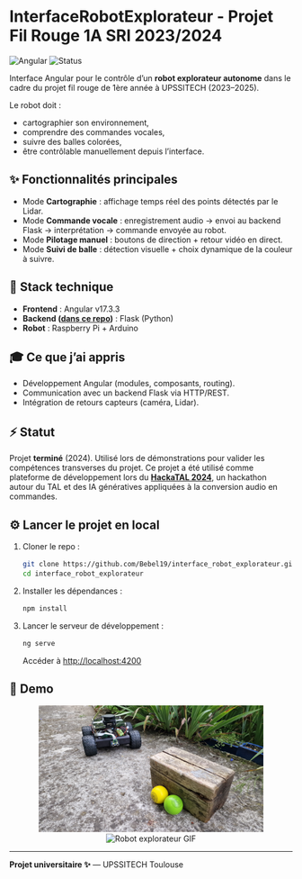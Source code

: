 # InterfaceRobotExplorateur - Projet Fil Rouge 1A SRI 2023/2024

![Angular](https://img.shields.io/badge/built%20with-Angular-red)
![Status](https://img.shields.io/badge/status-terminé-green)

Interface Angular pour le contrôle d’un **robot explorateur autonome** dans le cadre du projet fil rouge de 1ère année à UPSSITECH (2023–2025).

Le robot doit :
- cartographier son environnement,
- comprendre des commandes vocales,
- suivre des balles colorées,
- être contrôlable manuellement depuis l’interface.

## ✨ Fonctionnalités principales

- Mode **Cartographie** : affichage temps réel des points détectés par le Lidar.
- Mode **Commande vocale** : enregistrement audio → envoi au backend Flask → interprétation → commande envoyée au robot.
- Mode **Pilotage manuel** : boutons de direction + retour vidéo en direct.
- Mode **Suivi de balle** : détection visuelle + choix dynamique de la couleur à suivre.

## 🔧 Stack technique

- **Frontend** : Angular v17.3.3
- **Backend ([dans ce repo](https://github.com/MaelaViguier/mobile_robot_backend))** : Flask (Python)
- **Robot** : Raspberry Pi + Arduino

## 🎓 Ce que j’ai appris

- Développement Angular (modules, composants, routing).
- Communication avec un backend Flask via HTTP/REST.
- Intégration de retours capteurs (caméra, Lidar).

## ⚡ Statut

Projet **terminé** (2024). Utilisé lors de démonstrations pour valider les compétences transverses du projet.
Ce projet a été utilisé comme plateforme de développement lors du **[HackaTAL 2024](https://hackatal.github.io/2024/)**, un hackathon autour du TAL et des IA génératives appliquées à la conversion audio en commandes.

## ⚙️ Lancer le projet en local

1. Cloner le repo :
   ```bash
   git clone https://github.com/Bebel19/interface_robot_explorateur.git
   cd interface_robot_explorateur
   ```

2. Installer les dépendances :
   ```bash
   npm install
   ```

3. Lancer le serveur de développement :
   ```bash
   ng serve
   ```
   Accéder à [http://localhost:4200](http://localhost:4200)

## 🎨 Demo

<div align="center">
  <img src="https://github.com/Bebel19/interface_robot_explorateur/blob/master/src/assets/image/20240512_195038.jpg?raw=true" alt="Robot explorateur" width="400"/>
  <br/>
  <img src="https://github.com/Bebel19/interface_robot_explorateur/blob/master/src/assets/video/robot_explorateur.gif?raw=true" alt="Robot explorateur GIF" width="800"/>
</div>




---

**Projet universitaire ✨** — UPSSITECH Toulouse
